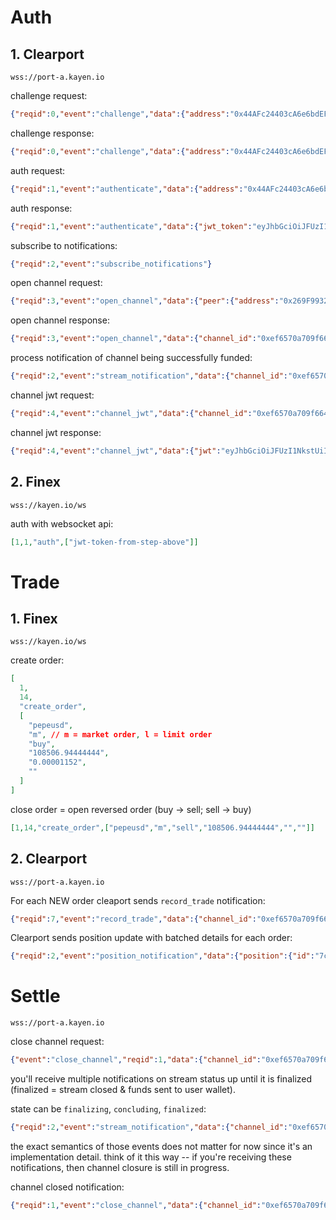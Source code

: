 # Auth
## 1. Clearport
`wss://port-a.kayen.io`

challenge request:
```json
{"reqid":0,"event":"challenge","data":{"address":"0x44AFc24403cA6e6bdEFD69a11E7C140cc206A49C","name":"UserName"}}
```

challenge response:
```json
{"reqid":0,"event":"challenge","data":{"address":"0x44AFc24403cA6e6bdEFD69a11E7C140cc206A49C","name":"UserName"}}
```

auth request:
```json
{"reqid":1,"event":"authenticate","data":{"address":"0x44AFc24403cA6e6bdEFD69a11E7C140cc206A49C","signature":"0x365a2116a812687ff968560f16bde752ef9d762bc495c735537dd36f32b1ec3f4bfc62004050be217180e1f37a64b8661322a6b582e89a5b2d1bf093fa47e0991c"}}
```

auth response:
```json
{"reqid":1,"event":"authenticate","data":{"jwt_token":"eyJhbGciOiJFUzI1NkstUiIsInR5cCI6IkpXVCJ9.eyJvcGVyYXRvcl9hZGRyZXNzIjoiMHg0NEFGYzI0NDAzY0E2ZTZiZEVGRDY5YTExRTdDMTQwY2MyMDZBNDlDIiwiZXhwIjoxNzE5MDgzNDAyfQ.ss4da0UFrWN3XUofLhw8bdXgWfu_jFQw1ZWvE_gKvzoi2565u09f15AyKS-o--DXeOOoXLff3DymnqWMMdL29gE"}}
```

subscribe to notifications:
```json
{"reqid":2,"event":"subscribe_notifications"}
```

open channel request:
```json
{"reqid":3,"event":"open_channel","data":{"peer":{"address":"0x269F993271D845efBc7298d9EbC2be557Cc5284e","url":"http://clearport-peer-grpc.kayen-prod:50081","name":"BlockSafeguard"},"margin_deposit":"1"}}
```

open channel response:
```json
{"reqid":3,"event":"open_channel","data":{"channel_id":"0xef6570a709f664572673eaeb2d8a1ac2a70c867626c18f30d4b406acc8d00746"}}
```

process notification of channel being successfully funded:
```json
{"reqid":2,"event":"stream_notification","data":{"channel_id":"0xef6570a709f664572673eaeb2d8a1ac2a70c867626c18f30d4b406acc8d00746","action":"channel_opening","channel_state":"open","clearing_sm_state":"funded","my_role":"Initiator","peer":{"address":"0x269F993271D845efBc7298d9EbC2be557Cc5284e","url":"clearport-peer-grpc.kayen-prod:50081","name":"BlockSafeguard"},"margin_deposit":"1","initiator_margin_balance":"1","responder_margin_balance":"1","turn_num":1}}
```

channel jwt request:
```json
{"reqid":4,"event":"channel_jwt","data":{"channel_id":"0xef6570a709f664572673eaeb2d8a1ac2a70c867626c18f30d4b406acc8d00746"}}
```

channel jwt response:
```json
{"reqid":4,"event":"channel_jwt","data":{"jwt":"eyJhbGciOiJFUzI1NkstUiIsInR5cCI6IkpXVCJ9.eyJjaGFubmVsX2lkIjoiMHhlZjY1NzBhNzA5ZjY2NDU3MjY3M2VhZWIyZDhhMWFjMmE3MGM4Njc2MjZjMThmMzBkNGI0MDZhY2M4ZDAwNzQ2IiwiYWRkcmVzcyI6IjB4REEzRTIxMTEzN2JmRjU4YkFFMzI3OGI2ZjU3MjQyNDFiNjI1RUY4OSIsImV4cCI6MTcxOTA2MTk2OX0.0I0yoROqMqpqGehZtrjvAqMZAtVFdBvnUEuBUBQA5ANAIihoNbs2LnOJnO0lVLAUyZHoJnZ6nWabO2borl06nAE"}}
```

## 2. Finex
`wss://kayen.io/ws`

auth with websocket api:
```json
[1,1,"auth",["jwt-token-from-step-above"]]
```

# Trade

## 1. Finex
`wss://kayen.io/ws`

create order:
```json
[
  1,
  14,
  "create_order",
  [
    "pepeusd",
    "m", // m = market order, l = limit order
    "buy",
    "108506.94444444",
    "0.00001152",
    ""
  ]
]
```

close order = open reversed order (buy → sell; sell → buy)
```json
[1,14,"create_order",["pepeusd","m","sell","108506.94444444","",""]]
```

## 2. Clearport
`wss://port-a.kayen.io`

For each NEW order cleaport sends `record_trade` notification:
```json
{"reqid":7,"event":"record_trade","data":{"channel_id":"0xef6570a709f664572673eaeb2d8a1ac2a70c867626c18f30d4b406acc8d00746","external_id":"172783"}}
```

Clearport sends position update with batched details for each order:
```json
{"reqid":2,"event":"position_notification","data":{"position":{"id":"7c4a3368-3079-4eae-a0d1-a15c9627cb3d","channel_id":"0xef6570a709f664572673eaeb2d8a1ac2a70c867626c18f30d4b406acc8d00746","market":"PEPE/USD","direction":"buy","amount":"108506.94444444","cost":"1.2499999999999488","market_value":"1.2467447916666156","average_entry_price":"0.00001152","pnl":"-0.0032552083333332","status":"open"}}}
```

# Settle
`wss://port-a.kayen.io`

close channel request:
```json
{"event":"close_channel","reqid":1,"data":{"channel_id":"0xef6570a709f664572673eaeb2d8a1ac2a70c867626c18f30d4b406acc8d00746"}}
```

you'll receive multiple notifications on stream status up until it is finalized (finalized = stream closed & funds sent to user wallet).

state can be `finalizing`, `concluding`, `finalized`:
```json
{"reqid":2,"event":"stream_notification","data":{"channel_id":"0xef6570a709f664572673eaeb2d8a1ac2a70c867626c18f30d4b406acc8d00746","action":"channel_opened","channel_state":"open","clearing_sm_state":"finalizing","my_role":"Initiator","peer":{"address":"0x269F993271D845efBc7298d9EbC2be557Cc5284e","url":"clearport-peer-grpc.kayen-prod:50081","name":"BlockSafeguard"},"margin_deposit":"1","initiator_margin_balance":"0.99349","responder_margin_balance":"1.00651","turn_num":2}}
```
the exact semantics of those events does not matter for now since it's an implementation detail. think of it this way -- if you're receiving these notifications, then channel closure is still in progress.

channel closed notification:
```json
{"reqid":1,"event":"close_channel","data":{"channel_id":"0xef6570a709f664572673eaeb2d8a1ac2a70c867626c18f30d4b406acc8d00746"}}
```
